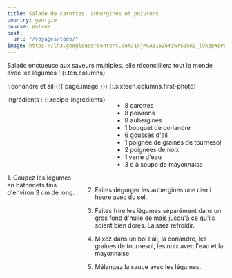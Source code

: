 ```yaml
---
title: Salade de carottes, aubergines et poivrons
country: georgie
course: entree
post:
  url: "/voyages/todo/"
image: https://lh3.googleusercontent.com/1xjMCA316Z6YIwrS95KS_j9kzpWoP8-stM9NiONMwd9MhYIIQkr7O-28v3cS3CwRLpDQCKcQpwxd9cYHjVPYuvYvJRd8I9vcZMCpzNqc5EpXJY5rbVeMiY-tLKSgMvBuPS_9E-JbXsd2r6yjyJc-mdvks6xN7G_RvurfBECbKLPNfbPMRJNWy7WJUNU0B8wyBwUqS3iAdHg4mTbWY-Ce4C9seB3kBF0M9uOLacrAbNoSJsjcfCVuSxY_sI3HHP87PCraw_T_aELaAyqU2cZjTSszM2rCNXJTrA45iy6crAdVOXdTRNPMLImJm9cu89O_eN09Gm6y7t4gn4g91_eBpg9t7NipSFyol6jsknOe1CUUEd0qr-00_iM3ezcMSW8GQw9yXlODbcomhA_UoW1bGrSPWYClWy751va9wPP1JKMpVEParxZmLe7y3BvuXCIKga-K31qyQAvEG-KFGOC9hOw2-oq6LfQeEMAEsj6atenpTuwfpgF7ybjMBAe1o39Cy7HbzCmprLelGK38fGikzoq-A-4JCOr0u4zymI4tKtglqBp9dRgFMwuPplCQxTmj91S31LDVB7ucEgzr3CgHKQ6QuB-VuO_8_p-pFIxtLF4Hl8DoxRkMjXG22vjlS_tqeg_03S0U9Jay18LgbqK30_QCYGY2FO4Pu2Gd2BsuVncCYqGm-Irvl3oGs_a_YCXzyv-215YrL9ZkjOhzcBdC6hMwhSHey3FR1RbLC9Vnrgb-_WEo=w900
---
```

<!--_-->
Salade onctueuse aux saveurs multiples, elle réconcilliera tout le monde avec les légumes !
{:.ten.columns}

<!--fin extrait-->

![coriandre et ail]({{ page.image }})
{:.sixteen.columns.first-photo}

<div class="four columns" markdown="1">
Ingrédients :
{:.recipe-ingredients}

- 8 carottes
- 8 poivrons
- 8 aubergines
- 1 bouquet de coriandre
- 6 gousses d'ail
- 1 poignée de graines de tournesol
- 2 poignées de noix
- 1 verre d'eau
- 3 c à soupe de mayonnaise
</div>

<div class="ten columns" markdown="1">
1. Coupez les légumes en bâtonnets fins d'environ 3 cm de long.

2. Faites dégorger les aubergines une demi heure avec du sel.

3. Faites frire les légumes séparément dans un gros fond d'huile de maïs jusqu'à ce qu'ils soient bien dorés. Laissez refroidir.

4. Mixez dans un bol l'ail, la coriandre, les graines de tournesol, les noix avec l'eau et la mayonnaise.

5. Mélangez la sauce avec les légumes.
</div>
